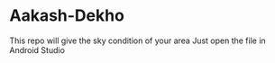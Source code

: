 # Aakash-Dekho
This repo will give the sky condition of your area
Just open the file in Android Studio
